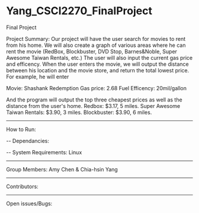 # Yang_CSCI2270_FinalProject
Final Project

Project Summary:
Our project will have the user search for movies to rent from his home. We will also create a graph of various areas where he can rent the movie (RedBox, Blockbuster, DVD Stop, Barnes&Noble, Super Awesome Taiwan Rentals, etc.) The user will also input the current gas price and efficency. When the user enters the movie, we will output the distance between his location and the movie store, and return the total lowest price. For example, he will enter
  
  Movie: Shashank Redemption
  Gas price: 2.68
  Fuel Efficency: 20mil/gallon

And the program will output the top three cheapest prices as well as the distance from the user's home.
  Redbox: $3.17, 5 miles.
  Super Awesome Taiwan Rentals: $3.90, 3 miles.
  Blockbuster: $3.90, 6 miles.

---
How to Run:

--
Dependancies:

--
System Requirements:
Linux

---
Group Members:
Amy Chen & Chia-hsin Yang

---
Contributors:

---
Open issues/Bugs:


